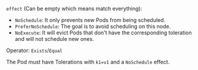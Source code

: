 `effect` (Can be empty which means match everything):
- `NoSchedule`: It only prevents new Pods from being scheduled.
- `PreferNoSchedule`: The goal is to avoid scheduling on this node.
- `NoExecute`: It will evict Pods that don't have the corresponding toleration and will not schedule new ones.

Operator: `Exists`/`Equal`

The Pod must have Tolerations with `k1=v1` and a `NoSchedule` effect.